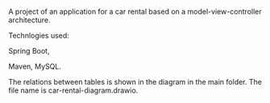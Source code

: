 A project of an application for a car rental based on a model-view-controller architecture.

Technlogies used:

Spring Boot,

Maven,
MySQL.


The relations between tables is shown in the diagram in the main folder. The file name is car-rental-diagram.drawio.

